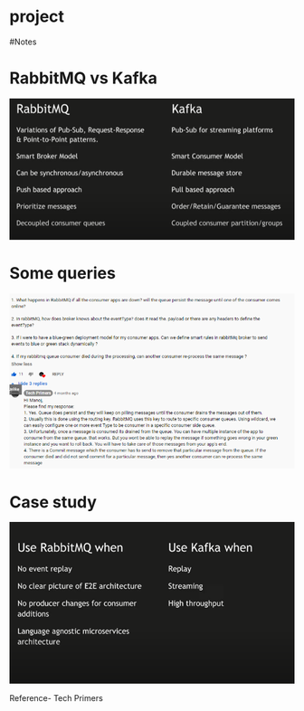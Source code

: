 # project
#Notes
# RabbitMQ vs Kafka 

![rabbitmq vs kafka](img/rabbitvskafka.PNG)
# Some queries
![Queries on rabbitmq](img/rabbitmqqueries.PNG)
# Case study
![Case study 1 ](img/casestudy1.PNG)

Reference- Tech Primers
